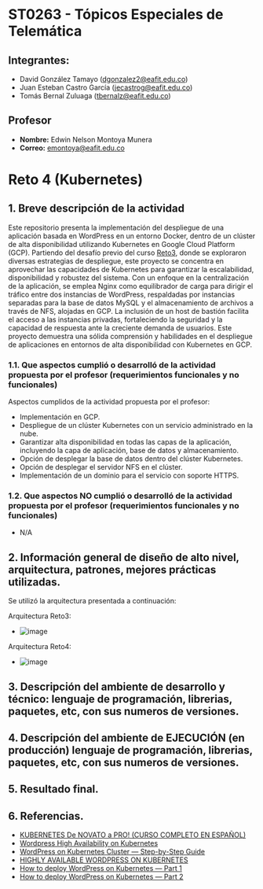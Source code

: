 # ST0263 - Tópicos Especiales de Telemática

## Integrantes:
- David González Tamayo (dgonzalez2@eafit.edu.co)
- Juan Esteban Castro García (jecastrog@eafit.edu.co)
- Tomás Bernal Zuluaga (tbernalz@eafit.edu.co)

## Profesor
- **Nombre:** Edwin Nelson Montoya Munera
- **Correo:** emontoya@eafit.edu.co

# Reto 4 (Kubernetes)

## 1. Breve descripción de la actividad

Este repositorio presenta la implementación del despliegue de una aplicación basada en WordPress en un entorno Docker, dentro de un clúster de alta disponibilidad utilizando Kubernetes en Google Cloud Platform (GCP). Partiendo del desafío previo del curso [Reto3](https://github.com/dgonzalezt2/reto3-st0263), donde se exploraron diversas estrategias de despliegue, este proyecto se concentra en aprovechar las capacidades de Kubernetes para garantizar la escalabilidad, disponibilidad y robustez del sistema. Con un enfoque en la centralización de la aplicación, se emplea Nginx como equilibrador de carga para dirigir el tráfico entre dos instancias de WordPress, respaldadas por instancias separadas para la base de datos MySQL y el almacenamiento de archivos a través de NFS, alojadas en GCP. La inclusión de un host de bastión facilita el acceso a las instancias privadas, fortaleciendo la seguridad y la capacidad de respuesta ante la creciente demanda de usuarios. Este proyecto demuestra una sólida comprensión y habilidades en el despliegue de aplicaciones en entornos de alta disponibilidad con Kubernetes en GCP.

### 1.1. Que aspectos cumplió o desarrolló de la actividad propuesta por el profesor (requerimientos funcionales y no funcionales)

Aspectos cumplidos de la actividad propuesta por el profesor:

* Implementación en GCP.
* Despliegue de un clúster Kubernetes con un servicio administrado en la nube.
* Garantizar alta disponibilidad en todas las capas de la aplicación, incluyendo la capa de aplicación, base de datos y almacenamiento.
* Opción de desplegar la base de datos dentro del clúster Kubernetes.
* Opción de desplegar el servidor NFS en el clúster.
* Implementación de un dominio para el servicio con soporte HTTPS.

### 1.2. Que aspectos NO cumplió o desarrolló de la actividad propuesta por el profesor (requerimientos funcionales y no funcionales)

* N/A

## 2. Información general de diseño de alto nivel, arquitectura, patrones, mejores prácticas utilizadas.
Se utilizó la arquitectura presentada a continuación:

Arquitectura Reto3:

* ![image](https://github.com/dgonzalezt2/reto4-st0263/assets/81880494/a8af5c96-dfba-4f82-bcc6-078d4a51ad31)

Arquitectura Reto4:

* ![image](https://github.com/dgonzalezt2/reto4-st0263/assets/81880494/2d85cc0b-b271-40be-9567-92fd4f6525c9)

## 3. Descripción del ambiente de desarrollo y técnico: lenguaje de programación, librerias, paquetes, etc, con sus numeros de versiones.

## 4. Descripción del ambiente de EJECUCIÓN (en producción) lenguaje de programación, librerias, paquetes, etc, con sus numeros de versiones.

## 5. Resultado final.

## 6. Referencias.

* [KUBERNETES De NOVATO a PRO! (CURSO COMPLETO EN ESPAÑOL)](https://www.youtube.com/watch?v=DCoBcpOA7W4)
* [Wordpress High Availability on Kubernetes](https://medium.com/@icheko/wordpress-high-availability-on-kubernetes-f6c0bcc2f28d)
* [WordPress on Kubernetes Cluster — Step-by-Step Guide](https://engr-syedusmanahmad.medium.com/wordpress-on-kubernetes-cluster-step-by-step-guide-749cb53e27c7)
* [HIGHLY AVAILABLE WORDPRESS ON KUBERNETES](https://matthewdavis.io/highly-available-wordpress-on-kubernetes/)
* [How to deploy WordPress on Kubernetes — Part 1](https://medium.com/codex/how-to-deploy-wordpress-on-kubernetes-part-1-62cc5bd74410)
* [How to deploy WordPress on Kubernetes — Part 2](https://medium.com/codex/how-to-deploy-wordpress-on-kubernetes-part-2-df1cc9cbaa2e)



